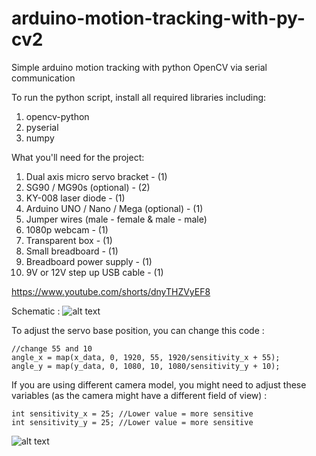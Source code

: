 # arduino-motion-tracking-with-py-cv2
Simple arduino motion tracking with python OpenCV via serial communication

To run the python script, install all required libraries including:
1. opencv-python
2. pyserial
3. numpy

What you'll need for the project:
1. Dual axis micro servo bracket - (1)
2. SG90 / MG90s (optional) - (2)
3. KY-008 laser diode - (1)
4. Arduino UNO / Nano / Mega (optional) - (1)
5. Jumper wires (male - female & male - male)
6. 1080p webcam - (1)
7. Transparent box - (1)
8. Small breadboard - (1)
9. Breadboard power supply - (1)
10. 9V or 12V step up USB cable - (1)

https://www.youtube.com/shorts/dnyTHZVyEF8

Schematic :
![alt text](https://i.imgur.com/qoc0ZfX.png)

To adjust the servo base position, you can change this code :
```
//change 55 and 10
angle_x = map(x_data, 0, 1920, 55, 1920/sensitivity_x + 55);
angle_y = map(y_data, 0, 1080, 10, 1080/sensitivity_y + 10);
```

If you are using different camera model, you might need to adjust these variables (as the camera might have a different field of view) :
```
int sensitivity_x = 25; //Lower value = more sensitive
int sensitivity_y = 25; //Lower value = more sensitive
```

![alt text](https://i.imgur.com/mmzHCyZ.png)


